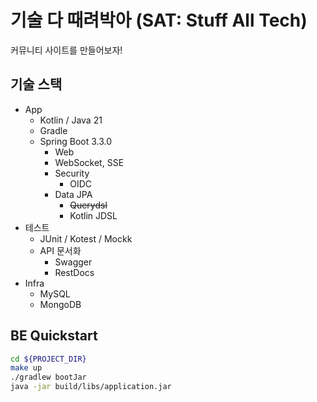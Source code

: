 # 기술 다 때려박아 (SAT: Stuff All Tech)
커뮤니티 사이트를 만들어보자!

## 기술 스택
- App
  - Kotlin / Java 21
  - Gradle
  - Spring Boot 3.3.0
    - Web
    - WebSocket, SSE
    - Security
      - OIDC
    - Data JPA
      - ~~Querydsl~~
      - Kotlin JDSL
- 테스트
  - JUnit / Kotest / Mockk
  - API 문서화
    - Swagger
    - RestDocs
- Infra
  - MySQL
  - MongoDB


## BE Quickstart
```bash
cd ${PROJECT_DIR}
make up
./gradlew bootJar
java -jar build/libs/application.jar
```
